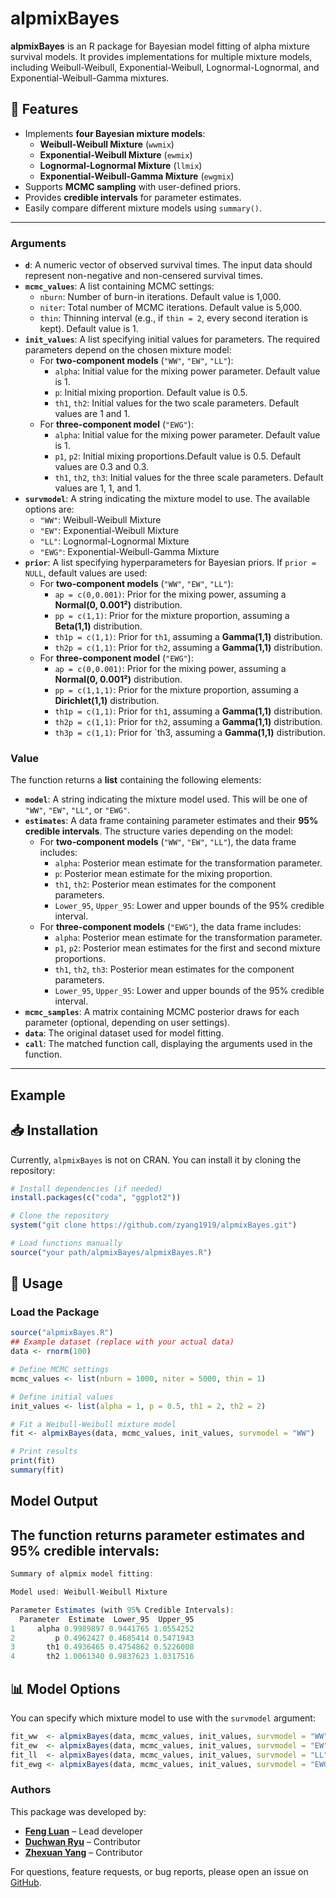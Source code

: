 # alpmixBayes

**alpmixBayes** is an R package for Bayesian model fitting of alpha mixture survival models. It provides implementations for multiple mixture models, including Weibull-Weibull, Exponential-Weibull, Lognormal-Lognormal, and Exponential-Weibull-Gamma mixtures.

## 📌 Features
- Implements **four Bayesian mixture models**:
  - **Weibull-Weibull Mixture** (`wwmix`)
  - **Exponential-Weibull Mixture** (`ewmix`)
  - **Lognormal-Lognormal Mixture** (`llmix`)
  - **Exponential-Weibull-Gamma Mixture** (`ewgmix`)
- Supports **MCMC sampling** with user-defined priors.
- Provides **credible intervals** for parameter estimates.
- Easily compare different mixture models using `summary()`.
---
### **Arguments**
- **`d`**: A numeric vector of observed survival times. The input data should represent non-negative and non-censered survival times.
- **`mcmc_values`**: A list containing MCMC settings:
  - `nburn`: Number of burn-in iterations. Default value is 1,000. 
  - `niter`: Total number of MCMC iterations. Default value is 5,000. 
  - `thin`: Thinning interval (e.g., if `thin = 2`, every second iteration is kept). Default value is 1.
- **`init_values`**: A list specifying initial values for parameters. The required parameters depend on the chosen mixture model:
  - For **two-component models** (`"WW"`, `"EW"`, `"LL"`):  
    - `alpha`: Initial value for the mixing power parameter. Default value is 1. 
    - `p`: Initial mixing proportion. Default value is 0.5. 
    - `th1`, `th2`: Initial values for the two scale parameters. Default values are 1 and 1. 
  - For **three-component model** (`"EWG"`):  
    - `alpha`: Initial value for the mixing power parameter. Default value is 1.
    - `p1`, `p2`: Initial mixing proportions.Default value is 0.5. Default values are 0.3 and 0.3. 
    - `th1`, `th2`, `th3`: Initial values for the three scale parameters. Default values are 1, 1, and 1. 
- **`survmodel`**: A string indicating the mixture model to use. The available options are:
  - `"WW"`: Weibull-Weibull Mixture  
  - `"EW"`: Exponential-Weibull Mixture  
  - `"LL"`: Lognormal-Lognormal Mixture  
  - `"EWG"`: Exponential-Weibull-Gamma Mixture
- **`prior`**: A list specifying hyperparameters for Bayesian priors. If `prior = NULL`, default values are used:
  - For **two-component models** (`"WW"`, `"EW"`, `"LL"`):
    - `ap = c(0,0.001)`: Prior for the mixing power, assuming a **Normal(0, 0.001²)** distribution. 
    - `pp = c(1,1)`: Prior for the mixture proportion, assuming a **Beta(1,1)** distribution. 
    - `th1p = c(1,1)`: Prior for `th1`, assuming a **Gamma(1,1)** distribution.  
    - `th2p = c(1,1)`: Prior for `th2`, assuming a **Gamma(1,1)** distribution.  
  - For **three-component model** (`"EWG"`):
    - `ap = c(0,0.001)`: Prior for the mixing power, assuming a **Normal(0, 0.001²)** distribution.   
    - `pp = c(1,1,1)`: Prior for the mixture proportion, assuming a **Dirichlet(1,1)** distribution. 
    - `th1p = c(1,1)`: Prior for `th1`, assuming a **Gamma(1,1)** distribution. 
    - `th2p = c(1,1)`: Prior for `th2`, assuming a **Gamma(1,1)** distribution. 
    - `th3p = c(1,1)`: Prior for `th3, assuming a **Gamma(1,1)** distribution.

### **Value**
The function returns a **list** containing the following elements:

- **`model`**: A string indicating the mixture model used. This will be one of `"WW"`, `"EW"`, `"LL"`, or `"EWG"`.  
- **`estimates`**: A data frame containing parameter estimates and their **95% credible intervals**. The structure varies depending on the model:
  - For **two-component models** (`"WW"`, `"EW"`, `"LL"`), the data frame includes:
    - `alpha`: Posterior mean estimate for the transformation parameter.
    - `p`: Posterior mean estimate for the mixing proportion.
    - `th1`, `th2`: Posterior mean estimates for the component parameters.
    - `Lower_95`, `Upper_95`: Lower and upper bounds of the 95% credible interval.
  - For **three-component models** (`"EWG"`), the data frame includes:
    - `alpha`: Posterior mean estimate for the transformation parameter.
    - `p1`, `p2`: Posterior mean estimates for the first and second mixture proportions.
    - `th1`, `th2`, `th3`: Posterior mean estimates for the component parameters.
    - `Lower_95`, `Upper_95`: Lower and upper bounds of the 95% credible interval.
- **`mcmc_samples`**: A matrix containing MCMC posterior draws for each parameter (optional, depending on user settings).  
- **`data`**: The original dataset used for model fitting.  
- **`call`**: The matched function call, displaying the arguments used in the function.  
---
## Example
## 📥 Installation
Currently, `alpmixBayes` is not on CRAN. You can install it by cloning the repository:

```r
# Install dependencies (if needed)
install.packages(c("coda", "ggplot2"))

# Clone the repository
system("git clone https://github.com/zyang1919/alpmixBayes.git")

# Load functions manually
source("your path/alpmixBayes/alpmixBayes.R")
```

## 🚀 Usage
### Load the Package
```r
source("alpmixBayes.R")
## Example dataset (replace with your actual data)
data <- rnorm(100)

# Define MCMC settings
mcmc_values <- list(nburn = 1000, niter = 5000, thin = 1)

# Define initial values
init_values <- list(alpha = 1, p = 0.5, th1 = 2, th2 = 2)

# Fit a Weibull-Weibull mixture model
fit <- alpmixBayes(data, mcmc_values, init_values, survmodel = "WW")

# Print results
print(fit)
summary(fit)
```

## Model Output
## The function returns parameter estimates and 95% credible intervals:
```r
Summary of alpmix model fitting:

Model used: Weibull-Weibull Mixture 

Parameter Estimates (with 95% Credible Intervals):
  Parameter  Estimate  Lower_95  Upper_95
1     alpha 0.9989897 0.9441765 1.0554252
2         p 0.4962427 0.4685414 0.5471943
3       th1 0.4936465 0.4754862 0.5226008
4       th2 1.0061340 0.9837623 1.0317516
```



## 📊 Model Options
You can specify which mixture model to use with the ```survmodel``` argument:
```r
fit_ww  <- alpmixBayes(data, mcmc_values, init_values, survmodel = "WW")   # Weibull-Weibull
fit_ew  <- alpmixBayes(data, mcmc_values, init_values, survmodel = "EW")   # Exponential-Weibull
fit_ll  <- alpmixBayes(data, mcmc_values, init_values, survmodel = "LL")   # Lognormal-Lognormal
fit_ewg <- alpmixBayes(data, mcmc_values, init_values, survmodel = "EWG")  # Exponential-Weibull-Gamma
```

### **Authors**
This package was developed by:

- **[Feng Luan](https://github.com/Author1Username)** – Lead developer  
- **[Duchwan Ryu](https://github.com/Author2Username)** – Contributor  
- **[Zhexuan Yang](https://github.com/zyang1919)** – Contributor  

For questions, feature requests, or bug reports, please open an issue on [GitHub](https://github.com/your-repo-url/issues).  





